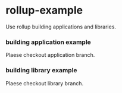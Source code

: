 # rollup-example
Use rollup building applications and libraries.

### building application example
Plaese checkout application branch.

### building library example
Plaese checkout library branch.
